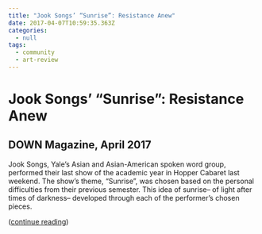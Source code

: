 ```yaml
---
title: "Jook Songs’ “Sunrise”: Resistance Anew"
date: 2017-04-07T10:59:35.363Z
categories:
  - null
tags:
  - community
  - art-review
---
```

# Jook Songs’ “Sunrise”: Resistance Anew

## DOWN Magazine, April 2017

Jook Songs, Yale’s Asian and Asian-American spoken word group, performed their last show of the academic year in Hopper Cabaret last weekend. The show’s theme, “Sunrise”, was chosen based on the personal difficulties from their previous semester. This idea of sunrise– of light after times of darkness– developed through each of the performer’s chosen pieces.

([continue reading](https://downatyale.com/jook-songs-sunrise-resistance-anew/))